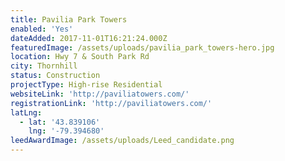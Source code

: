 ```yaml
---
title: Pavilia Park Towers
enabled: 'Yes'
dateAdded: 2017-11-01T16:21:24.000Z
featuredImage: /assets/uploads/pavilia_park_towers-hero.jpg
location: Hwy 7 & South Park Rd
city: Thornhill
status: Construction
projectType: High-rise Residential
websiteLink: 'http://paviliatowers.com/'
registrationLink: 'http://paviliatowers.com/'
latLng:
  - lat: '43.839106'
    lng: '-79.394680'
leedAwardImage: /assets/uploads/Leed_candidate.png
---
```



